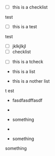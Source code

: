 *   [ ] this is a checklist

test

*   [ ] this is a test

test

*   [ ] jklkjlkjl
*   [ ] checklist

<!---->

*   [ ] this is a tcheck

<!---->

*   this is a list

*   this is a nother list

t est

*   fasdfasdffasdf

<!---->

*

<!---->

*   something

<!---->

*

<!---->

*   something

something
